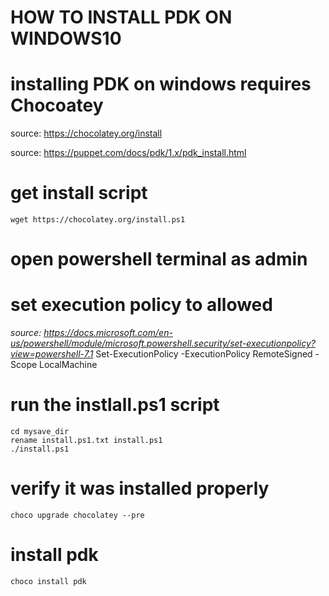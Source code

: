 # HOW TO INSTALL PDK ON WINDOWS10

# installing PDK on windows requires Chocoatey

source: https://chocolatey.org/install

source: https://puppet.com/docs/pdk/1.x/pdk_install.html

# get install script

```
wget https://chocolatey.org/install.ps1
```

# open powershell terminal as admin

# set execution policy to allowed
*source: https://docs.microsoft.com/en-us/powershell/module/microsoft.powershell.security/set-executionpolicy?view=powershell-7.1*
Set-ExecutionPolicy -ExecutionPolicy RemoteSigned -Scope LocalMachine

# run the instlall.ps1 script

```
cd mysave_dir
rename install.ps1.txt install.ps1
./install.ps1
```

# verify it was installed properly

```
choco upgrade chocolatey --pre 
```

# install pdk

```
choco install pdk
```